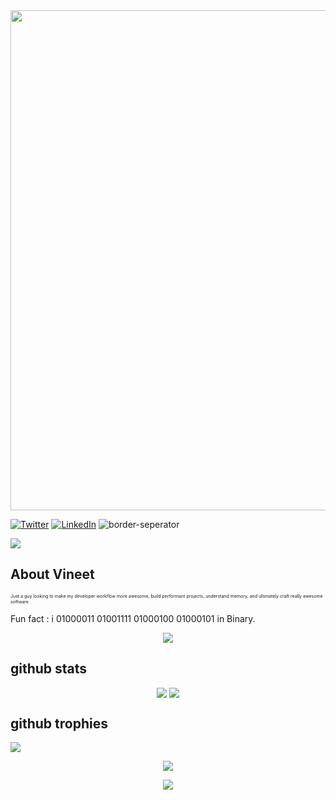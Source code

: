 <div style="text-align: center;"> 
  <img width="800" src="https://readme-typing-svg.herokuapp.com?font=Fira+Code&duration=3500&width=435&lines=hello+%F0%9F%91%8B+i'm+vedant."/>
</div>

[![Twitter](https://skillicons.dev/icons?i=twitter)](https://twitter.com/vvedantb)
[![LinkedIn](https://skillicons.dev/icons?i=linkedin)](https://www.linkedin.com/in/vedantb1)
![border-seperator](assets/borderseparator.gif) 
  
![](https://komarev.com/ghpvc/?username=vedantb2)
## About Vineet
<p style="font-size:7px;">
Just a guy looking to make my developer workflow more awesome, build performant projects, understand memory, and ultimately craft really awesome software 
</p>
<p>Fun fact : i 01000011 01001111 01000100 01000101  in Binary. </p>
<p align="center"><img src= 'https://capsule-render.vercel.app/api?type=rect&color=gradient&height=2.5'/></p>


## github stats
<p style="display:flex; align=center; justify-content:center; ">
<img src="https://github-readme-stats.vercel.app/api?username=vedantb2&theme=midnight-purple" style="margin-right:4px;">
<img src="https://streak-stats.demolab.com/?user=vedantb2&theme=holi-theme">
</p>

## github trophies
![](https://github-profile-trophy.vercel.app/?username=vedantb2&theme=nord&no-frame=false&no-bg=true&margin-w=4)

<p align="center"><img src= 'https://capsule-render.vercel.app/api?type=rect&color=gradient&height=2.5'/></p>


<p align="center"><img src= 'https://capsule-render.vercel.app/api?type=rect&color=gradient&height=2.5'/></p
		
